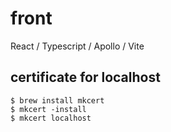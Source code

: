 # front
React / Typescript / Apollo / Vite

## certificate for localhost

```
$ brew install mkcert
$ mkcert -install
$ mkcert localhost
```